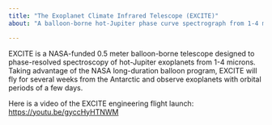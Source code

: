 ```yaml
---
title: "The Exoplanet Climate Infrared Telescope (EXCITE)"
about: "A balloon-borne hot-Jupiter phase curve spectrograph from 1-4 microns"

---
```

EXCITE is a NASA-funded 0.5 meter balloon-borne telescope designed to phase-resolved spectroscopy of hot-Jupiter exoplanets from 1-4 microns. Taking advantage of the NASA long-duration balloon program, EXCITE will fly for several weeks from the Antarctic and observe exoplanets with orbital periods of a few days. 

Here is a video of the EXCITE engineering flight launch: https://youtu.be/gyccHyHTNWM
